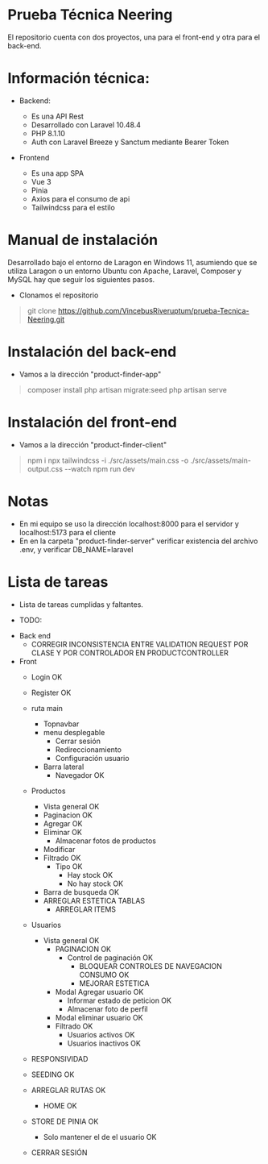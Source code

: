 # Prueba Técnica Neering

El repositorio cuenta con dos proyectos, una para el front-end y otra para el back-end.

# Información técnica:

* Backend: 
	- Es una API Rest
	- Desarrollado con Laravel 10.48.4
	- PHP 8.1.10
	- Auth con Laravel Breeze y Sanctum mediante Bearer Token
	
* Frontend
	- Es una app SPA
	- Vue 3
	- Pinia
	- Axios para el consumo de api
	- Tailwindcss para el estilo


# Manual de instalación

Desarrollado bajo el entorno de Laragon en Windows 11, asumiendo que se utiliza Laragon o un entorno Ubuntu con Apache, Laravel, Composer y MySQL hay que seguir los siguientes pasos.

* Clonamos el repositorio

> git clone https://github.com/VincebusRiveruptum/prueba-Tecnica-Neering.git



# Instalación del back-end

- Vamos a la dirección "product-finder-app"

> composer install
> php artisan migrate:seed
> php artisan serve

# Instalación del front-end

* Vamos a la dirección "product-finder-client"

> npm i
> npx tailwindcss -i ./src/assets/main.css -o ./src/assets/main-output.css --watch
> npm run dev

# Notas

* En mi equipo se uso la dirección localhost:8000 para el servidor y localhost:5173 para el cliente
* En en la carpeta "product-finder-server" verificar existencia del archivo .env, y verificar DB_NAME=laravel

# Lista de tareas

* Lista de tareas cumplidas y faltantes.

* TODO:

- Back end			 											
	- CORREGIR INCONSISTENCIA ENTRE VALIDATION REQUEST POR CLASE Y POR CONTROLADOR EN PRODUCTCONTROLLER
- Front	
	- Login														OK
	- Register													OK
	- ruta main
		- Topnavbar
		- menu desplegable	
			- Cerrar sesión			
			- Redireccionamiento
			- Configuración usuario
		- Barra lateral
			- Navegador											OK
				
	- Productos
		- Vista general 											OK
		- Paginacion												OK
		- Agregar													OK
		- Eliminar													OK
			- Almacenar fotos de productos		
		- Modificar
		- Filtrado													OK
			- Tipo													OK
				- Hay stock											OK
				- No hay stock										OK
		- Barra de busqueda											OK
		- ARREGLAR ESTETICA TABLAS
			- ARREGLAR ITEMS
	- Usuarios
		- Vista general												OK
			- PAGINACION											OK
				- Control de paginación								OK
					- BLOQUEAR CONTROLES DE NAVEGACION CONSUMO		OK
					- MEJORAR ESTETICA	
			- Modal Agregar usuario									OK
				- Informar estado de peticion						OK
				- Almacenar foto de perfil
			- Modal eliminar usuario								OK
			- Filtrado												OK
				- Usuarios activos									OK
				- Usuarios inactivos								OK
	- RESPONSIVIDAD
	- SEEDING														OK
	- ARREGLAR RUTAS												OK
		- HOME														OK
	- STORE DE PINIA												OK
		- Solo mantener el de el usuario							OK
	- CERRAR SESIÓN

